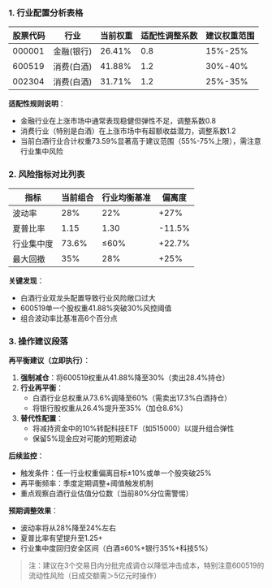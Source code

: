 ### 1. 行业配置分析表格

| 股票代码 | 行业       | 当前权重 | 适配性调整系数 | 建议权重范围 |
|----------|------------|----------|----------------|--------------|
| 000001   | 金融(银行) | 26.41%   | 0.8            | 15%-25%      |
| 600519   | 消费(白酒) | 41.88%   | 1.2            | 30%-40%      |
| 002304   | 消费(白酒) | 31.71%   | 1.2            | 25%-35%      |

**适配性规则说明**：
- 金融行业在上涨市场中通常表现稳健但弹性不足，调整系数0.8
- 消费行业（特别是白酒）在上涨市场中有超额收益潜力，调整系数1.2
- 当前白酒行业合计权重73.59%显著高于建议范围（55%-75%上限），需注意行业集中风险

### 2. 风险指标对比列表

| 指标         | 当前组合 | 行业均衡基准 | 偏离度 |
|--------------|----------|--------------|--------|
| 波动率       | 28%      | 22%          | +27%   |
| 夏普比率     | 1.15     | 1.30         | -11.5% |
| 行业集中度   | 73.6%    | ≤60%         | +22.7% |
| 最大回撤     | 35%      | 28%          | +25%   |

**关键发现**：
- 白酒行业双龙头配置导致行业风险敞口过大
- 600519单一个股权重41.88%突破30%风控阈值
- 组合波动率比基准高6个百分点

### 3. 操作建议段落

**再平衡建议（立即执行）**：
1. **强制减仓**：将600519权重从41.88%降至30%（卖出28.4%持仓）
2. **行业再平衡**：
   - 白酒行业总权重从73.6%调降至60%（需卖出17.3%白酒持仓）
   - 将银行股权重从26.4%提升至35%（加仓8.6%）
3. **替代性配置**：
   - 将减持资金中的10%转配科技ETF（如515000）以提升组合弹性
   - 保留5%现金应对可能的短期波动

**后续监控**：
- 触发条件：任一行业权重偏离目标±10%或单一个股突破25%
- 再平衡频率：季度定期调整+阈值触发机制
- 重点观察白酒行业估值分位数（当前80%分位需警惕）

**预期调整效果**：
- 波动率将从28%降至24%左右
- 夏普比率有望提升至1.25+
- 行业集中度回归安全区间（白酒≤60%+银行35%+科技5%）

> 注：建议在3个交易日内分批完成调仓以降低冲击成本，特别注意600519的流动性风险（日成交额需＞5亿元时操作）